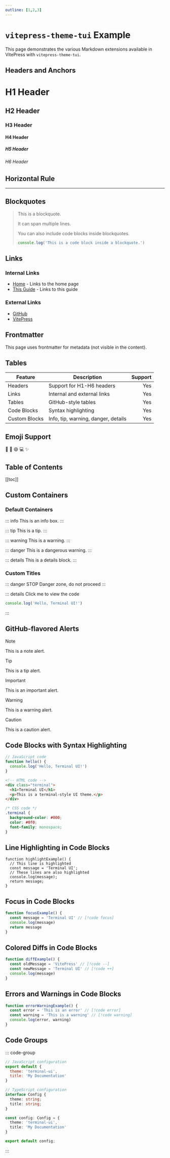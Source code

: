 ```yaml
---
outline: [1,2,3]
---
```


# `vitepress-theme-tui` Example

This page demonstrates the various Markdown extensions available in VitePress with `vitepress-theme-tui`.

## Headers and Anchors

# H1 Header

## H2 Header

### H3 Header

#### H4 Header

##### H5 Header

###### H6 Header

## Horizontal Rule

---

## Blockquotes

> This is a blockquote.
>
> It can span multiple lines.
>
> You can also include code blocks inside blockquotes.
>
> ```js
> console.log('This is a code block inside a blockquote.')
> ```

## Links

### Internal Links

- [Home](/) - Links to the home page
- [This Guide](/guide/) - Links to this guide

### External Links

- [GitHub](https://github.com)
- [VitePress](https://vitepress.dev)

## Frontmatter

This page uses frontmatter for metadata (not visible in the content).

## Tables

| Feature       | Description                         | Support |
| ------------- | ----------------------------------- | ------: |
| Headers       | Support for H1-H6 headers           |     Yes |
| Links         | Internal and external links         |     Yes |
| Tables        | GitHub-style tables                 |     Yes |
| Code Blocks   | Syntax highlighting                 |     Yes |
| Custom Blocks | Info, tip, warning, danger, details |     Yes |

## Emoji Support

:tada: :rocket: :smile: :computer: :sparkles:

## Table of Contents

[[toc]]

## Custom Containers

### Default Containers

::: info
This is an info box.
:::

::: tip
This is a tip.
:::

::: warning
This is a warning.
:::

::: danger
This is a dangerous warning.
:::

::: details
This is a details block.
:::

### Custom Titles

::: danger STOP
Danger zone, do not proceed
:::

::: details Click me to view the code

```js
console.log('Hello, Terminal UI!')
```

:::

## GitHub-flavored Alerts

> [!NOTE]
> This is a note alert.

> [!TIP]
> This is a tip alert.

> [!IMPORTANT]
> This is an important alert.

> [!WARNING]
> This is a warning alert.

> [!CAUTION]
> This is a caution alert.

## Code Blocks with Syntax Highlighting

```js
// JavaScript code
function hello() {
  console.log('Hello, Terminal UI!')
}
```

```html
<!-- HTML code -->
<div class="terminal">
  <h1>Terminal UI</h1>
  <p>This is a terminal-style UI theme.</p>
</div>
```

```css
/* CSS code */
.terminal {
  background-color: #000;
  color: #0f0;
  font-family: monospace;
}
```

## Line Highlighting in Code Blocks

```js{2,4-6}
function highlightExample() {
  // This line is highlighted
  const message = 'Terminal UI';
  // These lines are also highlighted
  console.log(message);
  return message;
}
```

## Focus in Code Blocks

```js
function focusExample() {
  const message = 'Terminal UI' // [!code focus]
  console.log(message)
  return message
}
```

## Colored Diffs in Code Blocks

```js
function diffExample() {
  const oldMessage = 'VitePress' // [!code --]
  const newMessage = 'Terminal UI' // [!code ++]
  console.log(message)
}
```

## Errors and Warnings in Code Blocks

```js
function errorWarningExample() {
  const error = 'This is an error' // [!code error]
  const warning = 'This is a warning' // [!code warning]
  console.log(error, warning)
}
```

## Code Groups

::: code-group

```js [config.js]
// JavaScript configuration
export default {
  theme: 'terminal-ui',
  title: 'My Documentation'
}
```

```ts [config.ts]
// TypeScript configuration
interface Config {
  theme: string;
  title: string;
}

const config: Config = {
  theme: 'terminal-ui',
  title: 'My Documentation'
}

export default config;
```

:::
